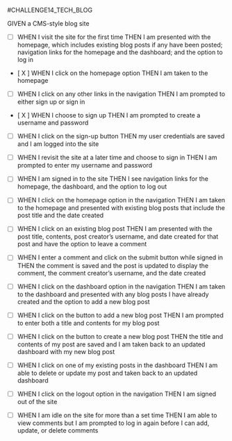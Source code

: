 #CHALLENGE14_TECH_BLOG

GIVEN a CMS-style blog site
- [ ] WHEN I visit the site for the first time
THEN I am presented with the homepage, which includes existing blog posts if any have been posted; navigation links for the homepage and the dashboard; and the option to log in

- [ X ] WHEN I click on the homepage option
THEN I am taken to the homepage

- [ ] WHEN I click on any other links in the navigation
THEN I am prompted to either sign up or sign in

- [ X ] WHEN I choose to sign up
THEN I am prompted to create a username and password

- [ ] WHEN I click on the sign-up button
THEN my user credentials are saved and I am logged into 
the site

- [ ] WHEN I revisit the site at a later time and choose to sign in
THEN I am prompted to enter my username and password

- [ ] WHEN I am signed in to the site
THEN I see navigation links for the homepage, the dashboard, and the option to log out

- [ ] WHEN I click on the homepage option in the navigation
THEN I am taken to the homepage and presented with existing blog posts that include the post title and the date created

- [ ] WHEN I click on an existing blog post
THEN I am presented with the post title, contents, post creator’s username, and date created for that post and have the option to leave a comment

- [ ] WHEN I enter a comment and click on the submit button while signed in
THEN the comment is saved and the post is updated to display the comment, the comment creator’s username, and the date created

- [ ] WHEN I click on the dashboard option in the navigation
THEN I am taken to the dashboard and presented with any blog posts I have already created and the option to add a new blog post

- [ ] WHEN I click on the button to add a new blog post
THEN I am prompted to enter both a title and contents for my blog post

- [ ] WHEN I click on the button to create a new blog post
THEN the title and contents of my post are saved and I am taken back to an updated dashboard with my new blog post

- [ ] WHEN I click on one of my existing posts in the dashboard
THEN I am able to delete or update my post and taken back to an updated dashboard

- [ ] WHEN I click on the logout option in the navigation
THEN I am signed out of the site

- [ ] WHEN I am idle on the site for more than a set time
THEN I am able to view comments but I am prompted to log in again before I can add, update, or delete comments
